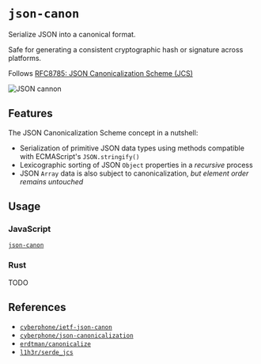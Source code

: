 # `json-canon`

Serialize JSON into a canonical format.

Safe for generating a consistent cryptographic hash or signature across platforms.

Follows [RFC8785: JSON Canonicalization Scheme (JCS)](https://tools.ietf.org/html/rfc8785)

![JSON cannon](https://i.imgur.com/OdH7hw1.png)

## Features

The JSON Canonicalization Scheme concept in a nutshell:

- Serialization of primitive JSON data types using methods compatible with ECMAScript's `JSON.stringify()`
- Lexicographic sorting of JSON `Object` properties in a *recursive* process
- JSON `Array` data is also subject to canonicalization, *but element order remains untouched*

## Usage

### JavaScript

[`json-canon`](./js/json-canon)

### Rust

TODO

## References

- [`cyberphone/ietf-json-canon`](https://github.com/cyberphone/ietf-json-canon)
- [`cyberphone/json-canonicalization`](https://github.com/cyberphone/json-canonicalization)
- [`erdtman/canonicalize`](https://github.com/erdtman/canonicalize)
- [`l1h3r/serde_jcs`](https://github.com/l1h3r/serde_jcs)
